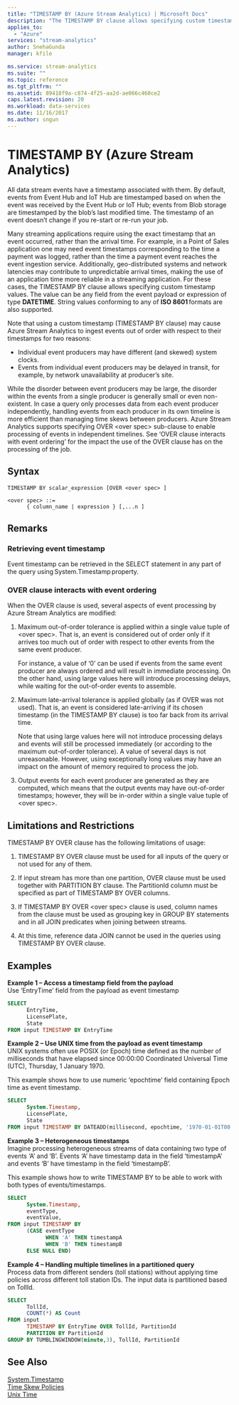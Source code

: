 ```yaml
---
title: "TIMESTAMP BY (Azure Stream Analytics) | Microsoft Docs"
description: "The TIMESTAMP BY clause allows specifying custom timestamp values."
applies_to: 
  - "Azure"
services: "stream-analytics"
author: SnehaGunda
manager: kfile

ms.service: stream-analytics
ms.suite: ""
ms.topic: reference
ms.tgt_pltfrm: ""   
ms.assetid: 89418f9a-c874-4f25-aa2d-ae066c460ce2
caps.latest.revision: 20
ms.workload: data-services
ms.date: 11/16/2017
ms.author: sngun
---
```

# TIMESTAMP BY (Azure Stream Analytics)
All data stream events have a timestamp associated with them. By default, events from Event Hub and IoT Hub are timestamped based on when the event was received by the Event Hub or IoT Hub; events from Blob storage are timestamped by the blob’s last modified time. The timestamp of an event doesn’t change if you re-start or re-run your job. 

Many streaming applications require using the exact timestamp that an event occurred, rather than the arrival time. For example, in a Point of Sales application one may need event timestamps corresponding to the time a payment was logged, rather than the time a payment event reaches the event ingestion service. Additionally, geo-distributed systems and network latencies may contribute to unpredictable arrival times, making the use of an application time more reliable in a streaming application. For these cases, the TIMESTAMP BY clause allows specifying custom timestamp values. The value can be any field from the event payload or expression of type **DATETIME**. String values conforming to any of **ISO 8601** formats are also supported.  
  
Note that using a custom timestamp (TIMESTAMP BY clause) may cause Azure Stream Analytics to ingest events out of order with respect to their timestamps for two reasons:
- Individual event producers may have different (and skewed) system clocks. 
- Events from individual event producers may be delayed in transit, for example, by network unavailability at producer’s site. 

While the disorder between event producers may be large, the disorder within the events from a single producer is generally small or even non-existent. In case a query only processes data from each event producer independently, handling events from each producer in its own timeline is more efficient than managing time skews between producers. Azure Stream Analytics supports specifying OVER \<over spec> sub-clause to enable processing of events in independent timelines. See ‘OVER clause interacts with event ordering’ for the impact the use of the OVER clause has on the processing of the job. 
  
## Syntax  
```  
TIMESTAMP BY scalar_expression [OVER <over spec> ]  
      
<over spec> ::= 
      { column_name | expression } [,...n ]  
```  

## Remarks 
### Retrieving event timestamp 

Event timestamp can be retrieved in the SELECT statement in any part of the query using System.Timestamp property. 

### OVER clause interacts with event ordering 
When the OVER clause is used, several aspects of event processing by Azure Stream Analytics are modified: 

1. Maximum out-of-order tolerance is applied within a single value tuple of \<over spec>. That is, an event is considered out of order only if it arrives too much out of order with respect to other events from the same event producer. 

   For instance, a value of ‘0’ can be used if events from the same event producer are always ordered and will result in immediate processing. On the other hand, using large values here will introduce processing delays, while waiting for the out-of-order events to assemble. 
  
 2. Maximum late-arrival tolerance is applied globally (as if OVER was not used). That is, an event is considered late-arriving if its chosen timestamp (in the TIMESTAMP BY clause) is too far back from its arrival time. 

    Note that using large values here will not introduce processing delays and events will still be processed immediately (or according to the maximum out-of-order tolerance). A value of several days is not unreasonable. However, using exceptionally long values may have an impact on the amount of memory required to process the job. 
   
3. Output events for each event producer are generated as they are computed, which means that the output events may have out-of-order timestamps; however, they will be in-order within a single value tuple of \<over spec>. 
      
## Limitations and Restrictions   
TIMESTAMP BY OVER clause has the following limitations of usage: 
1.	TIMESTAMP BY OVER clause must be used for all inputs of the query or not used for any of them.

2.	If input stream has more than one partition, OVER clause must be used together with PARTITION BY clause. The PartitionId column must be specified as part of TIMESTAMP BY OVER columns.

3.	If TIMESTAMP BY OVER \<over spec> clause is used, column names from the clause must be used as grouping key in GROUP BY statements and in all JOIN predicates when joining between streams.
      
4.	At this time, reference data JOIN cannot be used in the queries using TIMESTAMP BY OVER clause.

  
## Examples  
 **Example 1 – Access a timestamp field from the payload**  
 Use ‘EntryTime’ field from the payload as event timestamp 
 
```SQL  
SELECT  
      EntryTime,  
      LicensePlate,  
      State   
FROM input TIMESTAMP BY EntryTime  
```  
  
 **Example 2 – Use UNIX time from the payload as event timestamp**  
 UNIX systems often use POSIX (or Epoch) time defined as the number of milliseconds that have elapsed since 00:00:00 Coordinated Universal Time (UTC), Thursday, 1 January 1970.  
  
 This example shows how to use numeric ‘epochtime’ field containing Epoch time as event timestamp. 
 
```SQL  
SELECT  
      System.Timestamp,  
      LicensePlate,  
      State  
FROM input TIMESTAMP BY DATEADD(millisecond, epochtime, '1970-01-01T00:00:00Z')  
```  
  
 **Example 3 – Heterogeneous timestamps**    
 Imagine processing heterogeneous streams of data containing two type of events ‘A’ and ‘B’. Events ‘A’ have timestamp data in the field ‘timestampA’ and events ‘B’ have timestamp in the field ‘timestampB’.  
  
 This example shows how to write TIMESTAMP BY to be able to work with both types of events/timestamps. 
  
```SQL  
SELECT  
      System.Timestamp,  
      eventType,  
      eventValue,  
FROM input TIMESTAMP BY  
      (CASE eventType   
            WHEN 'A' THEN timestampA  
            WHEN 'B' THEN timestampB  
      ELSE NULL END) 
```  

**Example 4 – Handling multiple timelines in a partitioned query**  
Process data from different senders (toll stations) without applying time policies across different toll station IDs. The input data is partitioned based on TollId.

```SQL
SELECT
      TollId,
      COUNT(*) AS Count
FROM input
      TIMESTAMP BY EntryTime OVER TollId, PartitionId
      PARTITION BY PartitionId
GROUP BY TUMBLINGWINDOW(minute,3), TollId, PartitionId
 ```
 



## See Also  
 [System.Timestamp](system-timestamp-stream-analytics.md)   
 [Time Skew Policies](time-skew-policies-azure-stream-analytics.md)   
 [Unix Time](https://en.wikipedia.org/wiki/Unix_time)  
  
  
